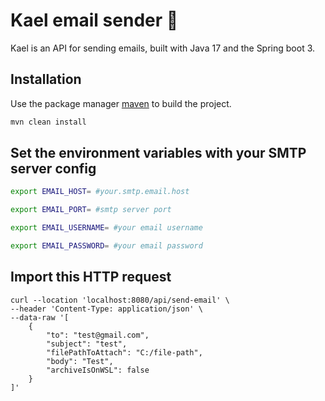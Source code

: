# Kael email sender 📧

Kael is an API for sending emails, built with Java 17 and the Spring boot 3.

## Installation

Use the package manager [maven](https://maven.apache.org/what-is-maven.html) to build the project.

```bash
mvn clean install
```

## Set the environment variables with your SMTP server config

```bash
export EMAIL_HOST= #your.smtp.email.host

export EMAIL_PORT= #smtp server port

export EMAIL_USERNAME= #your email username

export EMAIL_PASSWORD= #your email password
```

## Import this HTTP request
```
curl --location 'localhost:8080/api/send-email' \
--header 'Content-Type: application/json' \
--data-raw '[
    {
        "to": "test@gmail.com",
        "subject": "test",
        "filePathToAttach": "C:/file-path",
        "body": "Test",
        "archiveIsOnWSL": false
    }
]'
```
